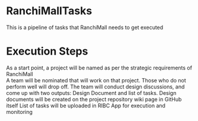 # RanchiMallTasks
This is a pipeline of tasks that RanchiMall needs to get executed

# Execution Steps 
As a start point, a project will be named as per the strategic requirements of RanchiMall  
A team will be nominated that will work on that project. Those who do not perform well will drop off.
The team will conduct design discussions, and come up with two outputs: Design Document and list of tasks.
Design documents will be created on the project repository wiki page in GitHub itself
List of tasks will be uploaded in RIBC App for execution and monitoring
